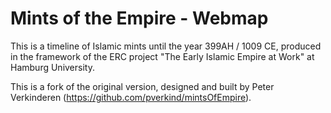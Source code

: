 # Mints of the Empire - Webmap


This is a timeline of Islamic mints until the year 399AH / 1009 CE, produced in the framework of the ERC project "The Early Islamic Empire at Work" at Hamburg University.

This is a fork of the original version, designed and built by Peter Verkinderen (https://github.com/pverkind/mintsOfEmpire). 

